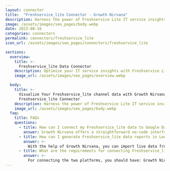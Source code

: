 ```yaml
---
layout: connector
title:  "Freshservice_lite Connector - Growth Nirvana"
description: Harness the power of Freshservice Lite IT service insights integrated into Looker Studio for strategic IT management decisions.
image: /assets/images/seo_pages/body.webp
date: 2023-08-16
categories: connectors
permalink: connectors/freshservice_lite
icon_url: /assets/images/seo_pages/connectors/freshservice_lite

sections:
  overview:
    title: >-
      Freshservice_lite Data Connector
    description: Optimize your IT service insights with Freshservice Lite integration. Seamlessly merge IT service data from Freshservice Lite with Looker Studio's analytical capabilities, unlocking insights that drive service strategies, ticket resolution, and operational excellence.
    image_url: /assets/images/seo_pages/overview.webp

  body:
    title: >-
      Visualize Your Freshservice_lite channel data with Growth Nirvana's
      Freshservice_lite Connector
    description: Harness the power of Freshservice Lite IT service insights integrated into Looker Studio for strategic IT management decisions.
    image_url: /assets/images/seo_pages/body.webp
  faq:
    title: FAQs
    questions:
      - title: How can I connect my Freshservice_lite data to Google Data Studio/Looker Studio?
        answer: Growth Nirvana offers a straightforward no-code interface to connect to Freshservice_lite data sources.
      - title: How can I generate Freshservice_lite data reports in Looker Studio?
        answer: >-
          With the help of Growth Nirvana, you can import live data from Freshservice_lite into Looker Studio. These data can be viewed in charts, tables, and dashboards to generate branded reports that can be shared instantly.
      - title: What are the requirements for connecting Freshservice_lite and Looker Studio?
        answer: >-
          For connecting the two platforms, you should have: Growth Nirvana Account and Freshservice_lite Ads Account
---
```

